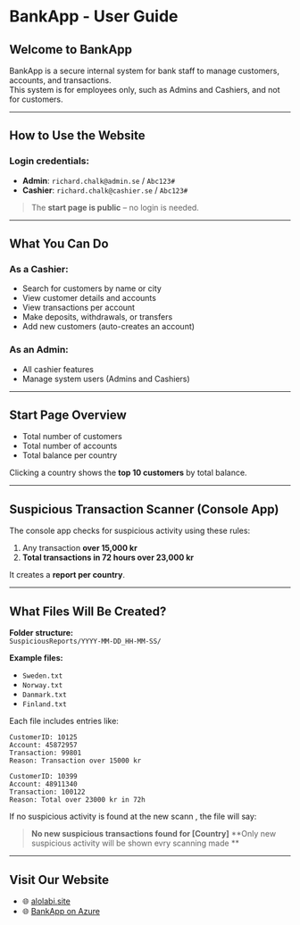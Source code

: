 # BankApp - User Guide

## Welcome to BankApp

BankApp is a secure internal system for bank staff to manage customers, accounts, and transactions.  
This system is for employees only, such as Admins and Cashiers, and not for customers.

---

## How to Use the Website

### Login credentials:

- **Admin**: `richard.chalk@admin.se` / `Abc123#`  
- **Cashier**: `richard.chalk@cashier.se` / `Abc123#`

> The **start page is public** – no login is needed.

---

## What You Can Do

### As a Cashier:
- Search for customers by name or city  
- View customer details and accounts  
- View transactions per account  
- Make deposits, withdrawals, or transfers  
- Add new customers (auto-creates an account)  

### As an Admin:
- All cashier features  
- Manage system users (Admins and Cashiers)  

---

## Start Page Overview

- Total number of customers  
- Total number of accounts  
- Total balance per country  

Clicking a country shows the **top 10 customers** by total balance.

---

## Suspicious Transaction Scanner (Console App)

The console app checks for suspicious activity using these rules:

1. Any transaction **over 15,000 kr**  
2. **Total transactions in 72 hours over 23,000 kr**

It creates a **report per country**.

---

## What Files Will Be Created?

**Folder structure:**  
`SuspiciousReports/YYYY-MM-DD_HH-MM-SS/`

**Example files:**
- `Sweden.txt`  
- `Norway.txt`  
- `Danmark.txt`  
- `Finland.txt`  

Each file includes entries like:

```
CustomerID: 10125
Account: 45872957
Transaction: 99801
Reason: Transaction over 15000 kr

CustomerID: 10399
Account: 48911340
Transaction: 100122
Reason: Total over 23000 kr in 72h
```

If no suspicious activity is found at the new scann , the file will say:

> **No new suspicious transactions found for [Country]**
> **Only new suspicious activity will be shown evry scanning made **

---

## Visit Our Website

- 🌐 [alolabi.site](https://alolabi.site)  
- 🌐 [BankApp on Azure](https://bankappazue-exbzcdavfhb2bdck.swedencentral-01.azurewebsites.net)

